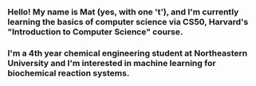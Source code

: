 ### Hello! My name is Mat (yes, with one 't'), and I'm currently learning the basics of computer science via CS50, Harvard's "Introduction to Computer Science" course.
### I'm a 4th year chemical engineering student at Northeastern University and I'm interested in machine learning for biochemical reaction systems.

<!--
**mathew-h/mathew-h** is a ✨ _special_ ✨ repository because its `README.md` (this file) appears on your GitHub profile.

Here are some ideas to get you started:

- 🔭 I’m currently working on ...
- 🌱 I’m currently learning ...
- 👯 I’m looking to collaborate on ...
- 🤔 I’m looking for help with ...
- 💬 Ask me about ...
- 📫 How to reach me: ...
- 😄 Pronouns: ...
- ⚡ Fun fact: ...
-->
